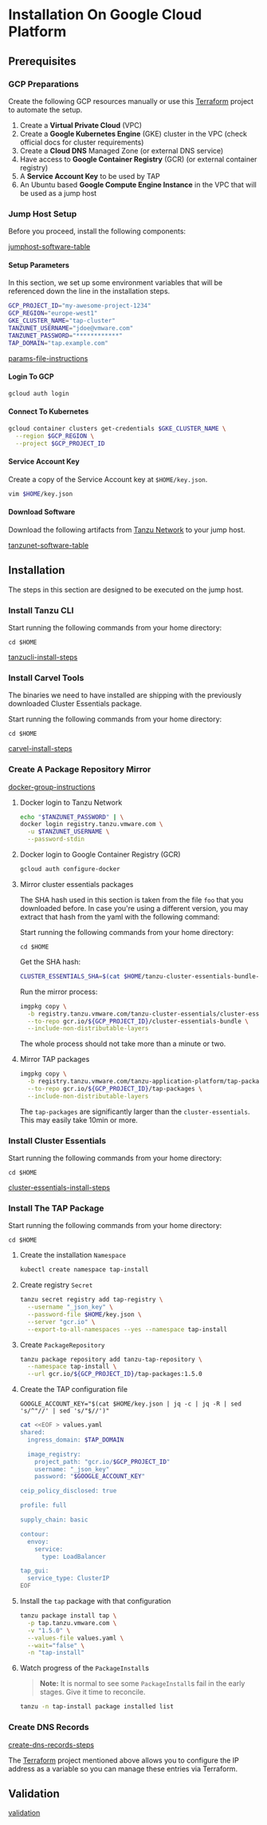 # Installation On Google Cloud Platform

## Prerequisites

### GCP Preparations

Create the following GCP resources manually or use this [Terraform](https://github.com/unofficial-guide-to-tap/terraform/tree/main/gcp) project to automate the setup.

1. Create a **Virtual Private Cloud** (VPC)
2. Create a **Google Kubernetes Engine** (GKE) cluster in the VPC (check official docs for cluster requirements)
3. Create a **Cloud DNS** Managed Zone (or external DNS service)
4. Have access to **Google Container Registry** (GCR) (or external container registry)
5. A **Service Account Key** to be used by TAP 
6. An Ubuntu based **Google Compute Engine Instance** in the VPC that will be used as a jump host

<!--
END: ## Prepare The Infrastructure
-->

### Jump Host Setup

Before you proceed, install the following components:

[jumphost-software-table](../jumphost-software-table.md ':include')

#### Setup Parameters

In this section, we set up some environment variables that will be referenced down the line in the installation steps.

```bash
GCP_PROJECT_ID="my-awesome-project-1234"
GCP_REGION="europe-west1"
GKE_CLUSTER_NAME="tap-cluster"
TANZUNET_USERNAME="jdoe@vmware.com"
TANZUNET_PASSWORD="************"
TAP_DOMAIN="tap.example.com"
```

[params-file-instructions](../params-file-instructions.md ':include')

#### Login To GCP

```bash
gcloud auth login
```

#### Connect To Kubernetes

```bash
gcloud container clusters get-credentials $GKE_CLUSTER_NAME \
  --region $GCP_REGION \
  --project $GCP_PROJECT_ID
```

#### Service Account Key

Create a copy of the Service Account key at `$HOME/key.json`.
```bash
vim $HOME/key.json
```

#### Download Software
Download the following artifacts from [Tanzu Network](https://network.tanzu.vmware.com/) to your jump host.

[tanzunet-software-table](../tanzunet-software-table.md ':include')

## Installation

The steps in this section are designed to be executed on the jump host.

### Install Tanzu CLI

Start running the following commands from your home directory:

```
cd $HOME
```

[tanzucli-install-steps](../tanzucli-install-steps.md ':include')

### Install Carvel Tools
The binaries we need to have installed are shipping with the previously downloaded Cluster Essentials package.

Start running the following commands from your home directory:

```
cd $HOME
```

[carvel-install-steps](../carvel-install-steps.md ':include')

### Create A Package Repository Mirror

[docker-group-instructions](../docker-group-instructions.md ':include')

1. Docker login to Tanzu Network
    ```bash
    echo "$TANZUNET_PASSWORD" | \
    docker login registry.tanzu.vmware.com \
      -u $TANZUNET_USERNAME \
      --password-stdin
    ```

2. Docker login to Google Container Registry (GCR)
    ```bash
    gcloud auth configure-docker
    ```

3. Mirror cluster essentials packages

    The SHA hash used in this section is taken from the file `foo` that you downloaded before. In case you're using a different version, you may extract that hash from the yaml with the following command:

    Start running the following commands from your home directory:

    ```
    cd $HOME
    ```

    Get the SHA hash:
    ```bash
    CLUSTER_ESSENTIALS_SHA=$(cat $HOME/tanzu-cluster-essentials-bundle-1.5.0.yml | yq '.bundle.image' | cut -d ":" -f 2)
    ```

    Run the mirror process:
    ```bash
    imgpkg copy \
      -b registry.tanzu.vmware.com/tanzu-cluster-essentials/cluster-essentials-bundle@sha256:${CLUSTER_ESSENTIALS_SHA} \
      --to-repo gcr.io/${GCP_PROJECT_ID}/cluster-essentials-bundle \
      --include-non-distributable-layers
    ```

    The whole process should not take more than a minute or two.

4. Mirror TAP packages
    ```bash
    imgpkg copy \
      -b registry.tanzu.vmware.com/tanzu-application-platform/tap-packages:1.5.0 \
      --to-repo gcr.io/${GCP_PROJECT_ID}/tap-packages \
      --include-non-distributable-layers
    ```

    The `tap-packages` are significantly larger than the `cluster-essentials`. This may easily take 10min or more.

<!--
END: ## Create A Package Repository Mirror
-->

### Install Cluster Essentials

Start running the following commands from your home directory:

```
cd $HOME
```

[cluster-essentials-install-steps](../cluster-essentials-install-steps.md ':include')

<!--
END: ## Install Cluster Essentials
-->

### Install The TAP Package

Start running the following commands from your home directory:

```
cd $HOME
```

1. Create the installation `Namespace`
    ```bash
    kubectl create namespace tap-install
    ```

2. Create registry `Secret`

    ```bash
    tanzu secret registry add tap-registry \
      --username "_json_key" \
      --password-file $HOME/key.json \
      --server "gcr.io" \
      --export-to-all-namespaces --yes --namespace tap-install
    ```

2. Create `PackageRepository`

    ```bash
    tanzu package repository add tanzu-tap-repository \
      --namespace tap-install \
      --url gcr.io/${GCP_PROJECT_ID}/tap-packages:1.5.0
    ```

3. Create the TAP configuration file

    ```
    GOOGLE_ACCOUNT_KEY="$(cat $HOME/key.json | jq -c | jq -R | sed 's/^"//' | sed 's/"$//')"
    ```

    ```bash
    cat <<EOF > values.yaml
    shared:
      ingress_domain: $TAP_DOMAIN

      image_registry:
        project_path: "gcr.io/$GCP_PROJECT_ID"
        username: "_json_key"
        password: "$GOOGLE_ACCOUNT_KEY"

    ceip_policy_disclosed: true

    profile: full

    supply_chain: basic

    contour:
      envoy:
        service:
          type: LoadBalancer

    tap_gui:
      service_type: ClusterIP
    EOF
    ```

1. Install the `tap` package with that configuration

    ```bash
    tanzu package install tap \
      -p tap.tanzu.vmware.com \
      -v "1.5.0" \
      --values-file values.yaml \
      --wait="false" \
      -n "tap-install"
    ```

2. Watch progress of the `PackageInstall`s

    > **Note:** It is normal to see some `PackageInstall`s fail in the early stages. Give it time to reconcile.

    ```bash
    tanzu -n tap-install package installed list
    ```

<!--
END: ## Install TAP
-->

### Create DNS Records

[create-dns-records-steps](../create-dns-records-steps.md ':include')

The [Terraform](https://github.com/unofficial-guide-to-tap/terraform/tree/main/gcp) project mentioned above allows you to configure the IP address as a variable so you can manage these entries via Terraform.

<!--
END: ## Create DNS Records
-->

## Validation

[validation](../validation.md ':include')